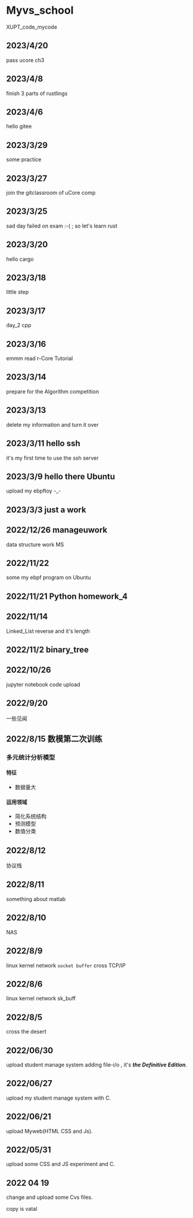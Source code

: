 # Myvs_school

XUPT_code_mycode

## 2023/4/20

pass ucore ch3

## 2023/4/8

finish 3 parts of rustlings

## 2023/4/6

hello gitee

## 2023/3/29

some practice

## 2023/3/27

join the gitclassroom of uCore comp

## 2023/3/25

sad day failed on exam :-( ; so let's learn rust

## 2023/3/20

hello cargo

## 2023/3/18

little step

## 2023/3/17

day_2 cpp

## 2023/3/16

emmm read r-Core Tutorial

## 2023/3/14

prepare for the Algorithm competition

## 2023/3/13

delete my information and turn it over

## 2023/3/11 hello ssh

it's my first time to use the ssh server

## 2023/3/9 hello there Ubuntu

upload my ebpftoy -_-

## 2023/3/3 just a work

## 2022/12/26 manageuwork

data structure work MS

## 2022/11/22

some my ebpf program on Ubuntu

## 2022/11/21 Python homework_4

## 2022/11/14

Linked_List reverse and it's length

## 2022/11/2 binary_tree

## 2022/10/26

jupyter notebook code upload

## 2022/9/20

一些见闻

## 2022/8/15 数模第二次训练

### 多元统计分析模型

#### 特征

* 数据量大

#### 运用领域

* 简化系统结构
* 预测模型
* 数值分类

## 2022/8/12

协议栈

## 2022/8/11

something about matlab

## 2022/8/10

NAS

## 2022/8/9

linux kernel network `socket buffer` cross TCP/IP

## 2022/8/6

linux kernel network sk_buff

## 2022/8/5

cross the desert

## 2022/06/30  

upload student manage system adding file-i/o , it's ***the Definitive Edition***.

## 2022/06/27  

upload my student manage system with C.

## 2022/06/21  

upload Myweb(HTML CSS and Js).

## 2022/05/31  

upload some CSS and JS experiment and C.

## 2022 04 19  

change and upload some Cvs files.

copy is vatal
